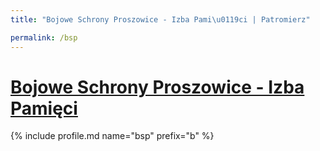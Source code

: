 ```yaml
---
title: "Bojowe Schrony Proszowice - Izba Pami\u0119ci | Patromierz"

permalink: /bsp
---
```


# [Bojowe Schrony Proszowice - Izba Pamięci](https://patronite.pl/bsp)

{% include profile.md name="bsp" prefix="b" %}
